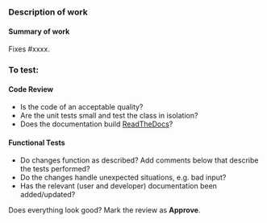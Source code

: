 ### Description of work

#### Summary of work
<!-- Please provide a short, high level description of the work that was done.
-->

<!-- Why has this work been done? If there is no linked issue please provide appropriate context for this work.
#### Purpose of work
This can be removed if a github issue is referenced below
-->

Fixes #xxxx. <!-- and fix #xxxx or close #xxxx xor resolves #xxxx. One line per issue fixed. -->
<!-- alternative
*There is no associated issue.*
-->

### To test:

<!-- Instructions for testing.
There should be sufficient instructions for someone unfamiliar with the application to test - unless a specific
reviewer is requested.
If instructions for replicating the fault are contained in the linked issue then it is OK to refer back to these.
-->

#### Code Review

- Is the code of an acceptable quality?
- Are the unit tests small and test the class in isolation?
- Does the documentation build [ReadTheDocs](https://readthedocs.org/projects/muondatalib/builds/)?

#### Functional Tests

- Do changes function as described? Add comments below that describe the tests performed?
- Do the changes handle unexpected situations, e.g. bad input?
- Has the relevant (user and developer) documentation been added/updated?

Does everything look good? Mark the review as **Approve**.

